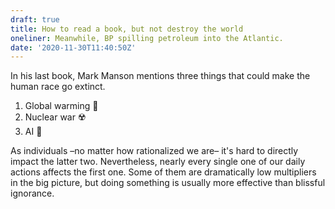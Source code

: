 ```yaml
---
draft: true
title: How to read a book, but not destroy the world
oneliner: Meanwhile, BP spilling petroleum into the Atlantic.
date: '2020-11-30T11:40:50Z'
---
```


In his last book, Mark Manson mentions three things that could make the human race go extinct.

1. Global warming 🥵
2. Nuclear war ☢️
3. AI 🤖

As individuals –no matter how rationalized we are– it's hard to directly impact the latter two. Nevertheless, nearly every single one of our daily actions affects the first one. Some of them are dramatically low multipliers in the big picture, but doing something is usually more effective than blissful ignorance.
